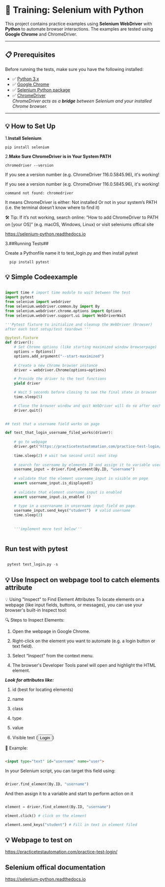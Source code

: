 # 🧪 Training: Selenium with Python

This project contains practice examples using **Selenium WebDriver** with **Python** to automate browser interactions. The examples are tested using **Google Chrome** and ChromeDriver.

---

## 📋 Prerequisites

Before running the tests, make sure you have the following installed:

- ✅ [Python 3.x](https://www.python.org/)
- ✅ [Google Chrome](https://www.google.com/chrome/)
- ✅ [Selenium Python package](https://pypi.org/project/selenium/)
- ✅ [ChromeDriver](https://sites.google.com/chromium.org/driver/)  
   _ChromeDriver acts as a **bridge** between Selenium and your installed Chrome browser._

---

## 💡 How to Set Up

1.**Install Selenium**

   ```shell
   pip install selenium
   ```

2.**Make Sure ChromeDriver is in Your System PATH**

   ```shell
   chromedriver --version
   ```

   If you see a version number (e.g. ChromeDriver 116.0.5845.96), it's working!

   If you see a version number (e.g. ChromeDriver 116.0.5845.96), it's working!

   ```shell
   command not found: chromedriver
   ```

   It means ChromeDriver is either:
   Not installed
   Or not in your system’s PATH (i.e. the terminal doesn’t know where to find it)

   🛠️ Tip: If it’s not working, search online:
   “How to add ChromeDriver to PATH on [your OS]”
   (e.g. macOS, Windows, Linux) or visit seleniums offical site 

   https://selenium-python.readthedocs.io

3.##Running Tests##

Create a Pythonfile name it to test_login.py and then install pytest 

 ```shell
   pip install pytest
   ```

## 💡 Simple Codeexample 

```py

import time # import time module to wait between the test 
import pytest 
from selenium import webdriver
from selenium.webdriver.common.by import By
from selenium.webdriver.chrome.options import Options
from selenium.webdriver.support.ui import WebDriverWait

'''Pytest fixture to initialize and cleanup the WebDriver (browser) 
after each test setup/test teardown '''

@pytest.fixture
def driver():
    # Set Chrome options (like starting maximized window browserpage)
    options = Options()
    options.add_argument("--start-maximized")
    
    # Create a new Chrome browser instance
    driver = webdriver.Chrome(options=options)

    # Provide the driver to the test functions
    yield driver

    # Wait 5 seconds before closing to see the final state in browser
    time.sleep(5)

    # Close the browser window and quit WebDriver will do so after each test 
    driver.quit()
    

## test that a username field works on page 

def test_that_login_username_filed_works(driver):
    
    # go to webpage 
    driver.get("https://practicetestautomation.com/practice-test-login/")
    
    time.sleep(2) # wait two second until next step 
    
    # search for username by elements ID and assign it to variable username_input 
    username_input = driver.find_element(By.ID, "username")
    
    # validate that the element username_input is visible on page 
    assert username_input.is_displayed()
    
    # validate that element username_input is enabled 
    assert username_input.is_enabled ()
    
    # type in a usernaname in unsername input field on page
    username_input.send_keys("student")  # valid username
    time.sleep(2)
    
    
    '''implement more test below'''
    
```

## Run test with pytest 

```py

 pytest test_login.py -s

```

    
## 💡 Use Inspect on webpage tool to catch elements attribute 

💡 Using "Inspect" to Find Element Attributes
To locate elements on a webpage (like input fields, buttons, or messages), you can use your browser's built-in Inspect tool:

🔍 Steps to Inspect Elements:

1. Open the webpage in Google Chrome.

2. Right-click on the element you want to automate (e.g. a login button or text field).

3. Select “Inspect” from the context menu.

4. The browser's Developer Tools panel will open and highlight the HTML element.

***Look for attributes like:***

1. id (best for locating elements)

2. name

3. class

4. type

5. value

6. Visible text (<button>Login</button>)

🎯 Example:

```html

<input type="text" id="username" name="user">

```

In your Selenium script, you can target this field using:

```py

driver.find_element(By.ID, "username")

```
And then assign it to a variable and start to perform action on it 

```py

element = driver.find_element(By.ID, "username")

elment.click() # click on the element 

element.send_keys("student") # Fill in text in element filed 


```



## 💡 Webpage to test on 

https://practicetestautomation.com/practice-test-login/

## Selenium offical documentation 

https://selenium-python.readthedocs.io
